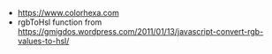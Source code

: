 - https://www.colorhexa.com
- rgbToHsl function from https://gmigdos.wordpress.com/2011/01/13/javascript-convert-rgb-values-to-hsl/